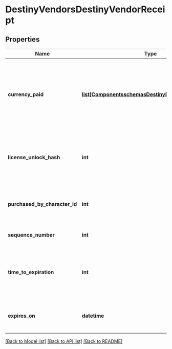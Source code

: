 # DestinyVendorsDestinyVendorReceipt

## Properties
Name | Type | Description | Notes
------------ | ------------- | ------------- | -------------
**currency_paid** | [**list[ComponentsschemasDestinyDestinyItemQuantity]**](ComponentsschemasDestinyDestinyItemQuantity.md) | The amount paid for the item, in terms of items that were consumed in the purchase and their quantity. | [optional] 
**license_unlock_hash** | **int** | The unlock flag used to determine whether you still have the purchased item. | [optional] 
**purchased_by_character_id** | **int** | The ID of the character who made the purchase. | [optional] 
**sequence_number** | **int** | The identifier of this receipt. | [optional] 
**time_to_expiration** | **int** | The seconds since epoch at which this receipt is rendered invalid. | [optional] 
**expires_on** | **datetime** | The date at which this receipt is rendered invalid. | [optional] 

[[Back to Model list]](../README.md#documentation-for-models) [[Back to API list]](../README.md#documentation-for-api-endpoints) [[Back to README]](../README.md)


